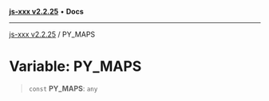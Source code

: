 [**js-xxx v2.2.25**](../README.md) • **Docs**

***

[js-xxx v2.2.25](../README.md) / PY\_MAPS

# Variable: PY\_MAPS

> `const` **PY\_MAPS**: `any`
